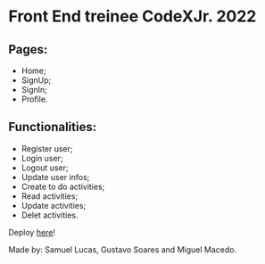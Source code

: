 # Front End treinee CodeXJr. 2022

## Pages:
- Home;
- SignUp;
- SignIn;
- Profile.

## Functionalities:
- Register user;
- Login user;
- Logout user;
- Update user infos;
- Create to do activities;
- Read activities;
- Update activities;
- Delet activities.

Deploy [here](https://frontend-desafio-treinee-codex.herokuapp.com)!

Made by: Samuel Lucas, Gustavo Soares and Miguel Macedo.
